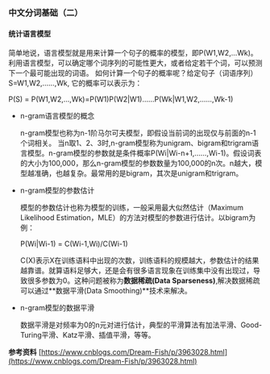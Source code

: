 ### 中文分词基础（二）
#### 统计语言模型
简单地说，语言模型就是用来计算一个句子的概率的模型，即P(W1,W2,...Wk)。利用语言模型，可以确定哪个词序列的可能性更大，或者给定若干个词，可以预测下一个最可能出现的词语。
如何计算一个句子的概率呢？给定句子（词语序列）S=W1,W2,……,Wk, 它的概率可以表示为：

P(S) = P(W1,W2,...,Wk)=P(W1)P(W2|W1)……P(Wk|W1,W2,……,Wk-1)

* n-gram语言模型的概念
  
  n-gram模型也称为n-1阶马尔可夫模型，即假设当前词的出现仅与前面的n-1个词相关。
  当n取1、2、3时,n-gram模型称为unigram、bigram和trigram语言模型。n-gram模型的参数就是条件概率P(Wi|Wi-n+1,……,Wi-1)。假设词表的大小为100,000，那么n-gram模型的参数数量为100,000的n次。n越大，模型越准确，也越复杂。最常用的是bigram，其次是unigram和trigram。
* n-gram模型的参数估计

  模型的参数估计也称为模型的训练，一般采用最大似然估计（Maximum Likelihood Estimation，MLE）的方法对模型的参数进行估计。以bigram为例：
  
  P(Wi|Wi-1) = C(Wi-1,Wi)/C(Wi-1)
  
  C(X)表示X在训练语料中出现的次数，训练语料的规模越大，参数估计的结果越靠谱。就算语料足够大，还是会有很多语言现象在训练集中没有出现过，导致很多参数为0。这种问题被称为**数据稀疏(Data Sparseness)**,解决数据稀疏可以通过**数据平滑(Data Smoothing)**技术来解决。
  
* n-gram模型的数据平滑

   数据平滑是对频率为0的n元对进行估计，典型的平滑算法有加法平滑、Good-Turing平滑、Katz平滑、插值平滑，等等。 
  
  
  
  
  
  
  
  
**参考资料**
[https://www.cnblogs.com/Dream-Fish/p/3963028.html](https://www.cnblogs.com/Dream-Fish/p/3963028.html)